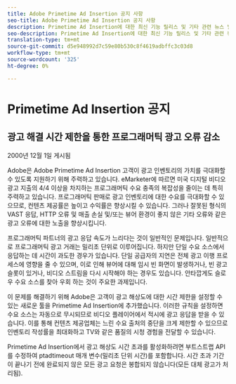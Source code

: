 ```yaml
---
title: Adobe Primetime Ad Insertion 공지 사항
seo-title: Adobe Primetime Ad Insertion 공지 사항
description: Primetime Ad Insertion에 대한 최신 기능 릴리스 및 기타 관련 뉴스 발표
seo-description: Primetime Ad Insertion에 대한 최신 기능 릴리스 및 기타 관련 뉴스 발표
translation-type: tm+mt
source-git-commit: d5e948992d7c59e80b530c8f4619adbffc3c03d8
workflow-type: tm+mt
source-wordcount: '325'
ht-degree: 0%

---
```



# Primetime Ad Insertion 공지

## 광고 해결 시간 제한을 통한 프로그래머틱 광고 오류 감소

2000년 12월 1일 게시됨

Adobe은 Adobe Primetime Ad Insertion 고객이 광고 인벤토리의 가치를 극대화할 수 있도록 지원하기 위해 주력하고 있습니다. eMarketer에 따르면 미국 디지털 비디오 광고 지출의 4/4 이상을 차지하는 프로그래머틱 수요 충족의 복잡성을 줄이는 데 특히 주력하고 있습니다. 프로그래머틱 판매로 광고 인벤토리에 대한 수요를 극대화할 수 있으므로, 컨텐츠 제공률은 높이고 수익률은 향상시킬 수 있습니다. 그러나 잘못된 형식의 VAST 응답, HTTP 오류 및 매출 손실 및/또는 뷰어 환경이 좋지 않은 기타 오류와 같은 광고 오류에 대한 노출을 향상시킵니다.

프로그래머틱 파트너의 광고 응답 속도가 느리다는 것이 일반적인 문제입니다. 일반적으로 프로그래머틱 광고 거래는 밀리초 단위로 이루어집니다. 하지만 단일 수요 소스에서 응답하는 데 시간이 과도한 경우가 있습니다. 단일 공급자의 지연은 전체 광고 이행 프로세스에 영향을 줄 수 있으며, 이로 인해 뷰어에 대해 임시 빈 화면이 발생하거나, 빈 광고 슬롯이 있거나, 비디오 스트림을 다시 시작해야 하는 경우도 있습니다. 안타깝게도 슬로우 수요 소스를 찾아 우회 하는 것이 주요한 과제입니다.

이 문제를 해결하기 위해 Adobe은 고객이 광고 해상도에 대한 시간 제한을 설정할 수 있는 새로운 툴을 Primetime Ad Insertion에 추가했습니다. 이러한 규칙을 설정하면 수요 소스는 자동으로 무시되므로 비디오 플레이어에서 적시에 광고 응답을 받을 수 있습니다. 이를 통해 컨텐츠 제공업체는 느린 수요 출처의 중단을 크게 제한할 수 있으므로 인벤토리 작성률을 최대화하고 TV와 같은 품질의 시청 경험을 전달할 수 있습니다.

Primetime Ad Insertion에서 광고 해상도 시간 초과를 활성화하려면 부트스트랩 API를 수정하여 ptadtimeout 매개 변수(밀리초 단위 시간)를 포함합니다.  시간 초과 기간이 끝나기 전에 완료되지 않은 모든 광고 요청은 봉합되지 않습니다(모든 대체 광고가 처리됨).